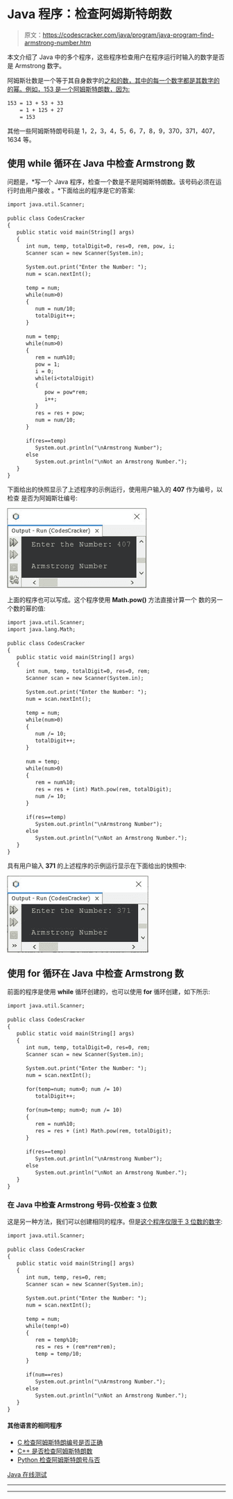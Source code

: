 # Java 程序：检查阿姆斯特朗数

> 原文：<https://codescracker.com/java/program/java-program-find-armstrong-number.htm>

本文介绍了 Java 中的多个程序，这些程序检查用户在程序运行时输入的数字是否是 Armstrong 数字。

阿姆斯壮数是一个等于其自身数字的<u>之和的数，其中<u>的每一个数字都是其数字</u>的 的幂。例如，153 是一个阿姆斯特朗数，因为:</u>

```
153 = 13 + 53 + 33
    = 1 + 125 + 27
    = 153
```

其他一些阿姆斯特朗号码是 1，2，3，4，5，6，7，8，9，370，371，407，1634 等。

## 使用 while 循环在 Java 中检查 Armstrong 数

问题是，*写一个 Java 程序，检查一个数是不是阿姆斯特朗数。该号码必须在运行时由用户接收 。*下面给出的程序是它的答案:

```
import java.util.Scanner;

public class CodesCracker
{
   public static void main(String[] args)
   {
      int num, temp, totalDigit=0, res=0, rem, pow, i;
      Scanner scan = new Scanner(System.in);

      System.out.print("Enter the Number: ");
      num = scan.nextInt();

      temp = num;
      while(num>0)
      {
         num = num/10;
         totalDigit++;
      }

      num = temp;
      while(num>0)
      {
         rem = num%10;
         pow = 1;
         i = 0;
         while(i<totalDigit)
         {
            pow = pow*rem;
            i++;
         }
         res = res + pow;
         num = num/10;
      }

      if(res==temp)
         System.out.println("\nArmstrong Number");
      else
         System.out.println("\nNot an Armstrong Number.");
   }
}
```

下面给出的快照显示了上述程序的示例运行，使用用户输入的 **407** 作为编号，以检查 是否为阿姆斯壮编号:

![java program check armstrong number](img/e2df0dafef449f75cd4046ccf784689f.png)

上面的程序也可以写成。这个程序使用 **Math.pow()** 方法直接计算一个 数的另一个数的幂的值:

```
import java.util.Scanner;
import java.lang.Math;

public class CodesCracker
{
   public static void main(String[] args)
   {
      int num, temp, totalDigit=0, res=0, rem;
      Scanner scan = new Scanner(System.in);

      System.out.print("Enter the Number: ");
      num = scan.nextInt();

      temp = num;
      while(num>0)
      {
         num /= 10;
         totalDigit++;
      }

      num = temp;
      while(num>0)
      {
         rem = num%10;
         res = res + (int) Math.pow(rem, totalDigit);
         num /= 10;
      }

      if(res==temp)
         System.out.println("\nArmstrong Number");
      else
         System.out.println("\nNot an Armstrong Number.");
   }
}
```

具有用户输入 **371** 的上述程序的示例运行显示在下面给出的快照中:

![check armstrong number or not in java](img/f70137df24ec571c5da51b1496ba1182.png)

## 使用 for 循环在 Java 中检查 Armstrong 数

前面的程序是使用 **while** 循环创建的，也可以使用 **for** 循环创建，如下所示:

```
import java.util.Scanner;

public class CodesCracker
{
   public static void main(String[] args)
   {
      int num, temp, totalDigit=0, res=0, rem;
      Scanner scan = new Scanner(System.in);

      System.out.print("Enter the Number: ");
      num = scan.nextInt();

      for(temp=num; num>0; num /= 10)
         totalDigit++;

      for(num=temp; num>0; num /= 10)
      {
         rem = num%10;
         res = res + (int) Math.pow(rem, totalDigit);
      }

      if(res==temp)
         System.out.println("\nArmstrong Number");
      else
         System.out.println("\nNot an Armstrong Number.");
   }
}
```

### 在 Java 中检查 Armstrong 号码-仅检查 3 位数

这是另一种方法，我们可以创建相同的程序。但是<u>这个程序仅限于 3 位数的数字</u>:

```
import java.util.Scanner;

public class CodesCracker
{
   public static void main(String[] args)
   {
      int num, temp, res=0, rem;
      Scanner scan = new Scanner(System.in);

      System.out.print("Enter the Number: ");
      num = scan.nextInt();

      temp = num;
      while(temp!=0)
      {
         rem = temp%10;
         res = res + (rem*rem*rem);
         temp = temp/10;
      }

      if(num==res)
         System.out.println("\nArmstrong Number.");
      else
         System.out.println("\nNot an Armstrong Number.");
   }
}
```

#### 其他语言的相同程序

*   [C 检查阿姆斯特朗编号是否正确](/c/program/c-program-find-armstrong-number.htm)
*   [C++ 是否检查阿姆斯特朗数](/cpp/program/cpp-program-find-armstrong-number.htm)
*   [Python 检查阿姆斯特朗号与否](/python/program/python-program-check-armstrong.htm)

[Java 在线测试](/exam/showtest.php?subid=1)

* * *

* * *